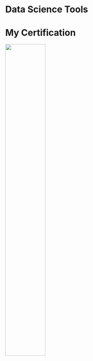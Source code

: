 # Data Science Tools


# My Certification
<a href="https://courses.edx.org/certificates/ed2df7f507f74873aa6da20f41189a06"><img src="https://user-images.githubusercontent.com/120407681/207651468-8380eeaa-00ee-4fe8-b3e6-241aca18e2f5.png" width="50%"></a>
